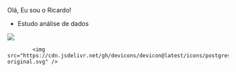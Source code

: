 Olá, Eu sou o Ricardo!

 - Estudo análise de dados
<a href="https://github.com/anuraghazra/github-readme-stats">
  <img align="center" src="https://github-readme-stats.vercel.app/api?username=RicardoTLUZ&show_icons=true&theme=radical" />
</a>

            <img src="https://cdn.jsdelivr.net/gh/devicons/devicon@latest/icons/postgresql/postgresql-original.svg" />
          
